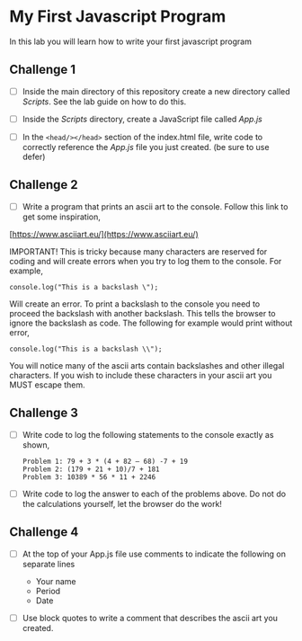 # My First Javascript Program

In this lab you will learn how to write your first javascript program

## Challenge 1

- [ ] Inside the main directory of this repository create a new directory called _Scripts_.  See the lab guide on how to do this.  

- [ ] Inside the _Scripts_ directory, create a JavaScript file called _App.js_

- [ ] In the ```<head/></head>``` section of the index.html file, write code to correctly reference the _App.js_ file you just created. (be sure to use defer)

## Challenge 2

- [ ] Write a program that prints an ascii art to the console.  Follow this link to get some inspiration, 

[https://www.asciiart.eu/](https://www.asciiart.eu/)

IMPORTANT!  This is tricky because many characters are reserved for coding and will create errors when you try to log them to the console.  For example, 

```console.log("This is a backslash \");```

Will create an error.  To print a backslash to the console you need to proceed the backslash with another backslash.  This tells the browser to ignore the backslash as code.  The following for example would print without error, 

```console.log("This is a backslash \\");```

You will notice many of the ascii arts contain backslashes and other illegal characters.  If you wish to include these characters in your ascii art you MUST escape them. 

## Challenge 3

- [ ] Write code to log the following statements to the console exactly as shown, 

	```
	Problem 1: 79 + 3 * (4 + 82 – 68) -7 + 19
	Problem 2: (179 + 21 + 10)/7 + 181
	Problem 3: 10389 * 56 * 11 + 2246
	```
- [ ] Write code to log the answer to each of the problems above. Do not do the calculations yourself, let the browser do the work!

## Challenge 4

- [ ] At the top of your App.js file use comments to indicate the following on separate lines

	* Your name
	* Period
	* Date

- [ ] Use block quotes to write a comment that describes the ascii art you created.













